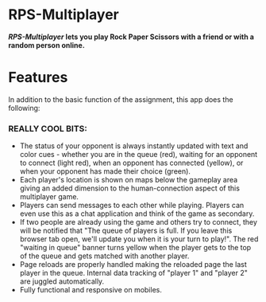 # RPS-Multiplayer

***RPS-Multiplayer* lets you play Rock Paper Scissors with a friend or with a random person online.**

# Features
In addition to the basic function of the assignment, this app does the following:

### REALLY COOL BITS:
* The status of your opponent is always instantly updated with text and color cues - whether you are in the queue (red), waiting for an opponent to connect (light red), when an opponent has connected (yellow), or when your opponent has made their choice (green).
* Each player's location is shown on maps below the gameplay area giving an added dimension to the human-connection aspect of this multiplayer game.
* Players can send messages to each other while playing. Players can even use this as a chat application and think of the game as secondary.
* If two people are already using the game and others try to connect, they will be notified that "The queue of players is full. If you leave this browser tab open, we'll update you when it is your turn to play!". The red "waiting in queue" banner turns yellow when the player gets to the top of the queue and gets matched with another player.
* Page reloads are properly handled making the reloaded page the last player in the queue. Internal data tracking of "player 1" and "player 2" are juggled automatically.
* Fully functional and responsive on mobiles.